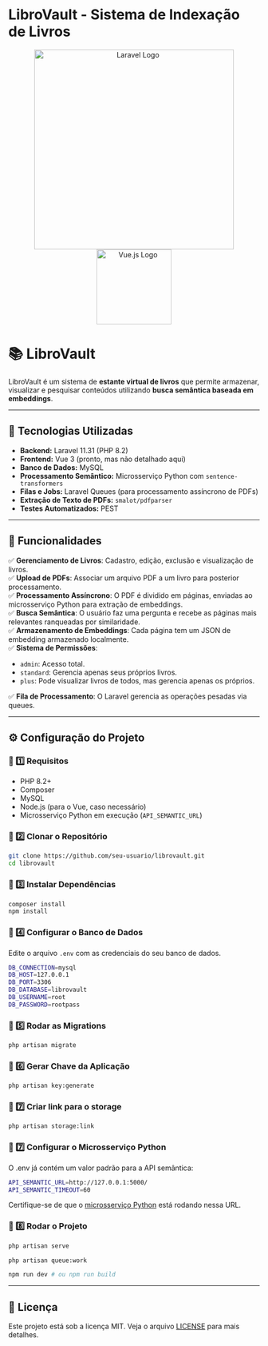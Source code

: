 # LibroVault - Sistema de Indexação de Livros
<p align="center">
<a href="https://laravel.com" target="_blank"><img src="https://raw.githubusercontent.com/laravel/art/master/logo-lockup/5%20SVG/2%20CMYK/1%20Full%20Color/laravel-logolockup-cmyk-red.svg" width="400" alt="Laravel Logo"></a>
<a href="https://vuejs.org" target="_blank"><img src="https://vuejs.org/images/logo.png" width="150" alt="Vue.js Logo"></a>
</p>

# 📚 LibroVault

LibroVault é um sistema de **estante virtual de livros** que permite armazenar, visualizar e pesquisar conteúdos utilizando **busca semântica baseada em embeddings**.

---

## 🚀 Tecnologias Utilizadas

- **Backend:** Laravel 11.31 (PHP 8.2)
- **Frontend:** Vue 3 (pronto, mas não detalhado aqui)
- **Banco de Dados:** MySQL
- **Processamento Semântico:** Microsserviço Python com `sentence-transformers`
- **Filas e Jobs:** Laravel Queues (para processamento assíncrono de PDFs)
- **Extração de Texto de PDFs:** `smalot/pdfparser`
- **Testes Automatizados:** PEST

---

## 📌 Funcionalidades

✅ **Gerenciamento de Livros**: Cadastro, edição, exclusão e visualização de livros.  
✅ **Upload de PDFs**: Associar um arquivo PDF a um livro para posterior processamento.  
✅ **Processamento Assíncrono**: O PDF é dividido em páginas, enviadas ao microsserviço Python para extração de embeddings.  
✅ **Busca Semântica**: O usuário faz uma pergunta e recebe as páginas mais relevantes ranqueadas por similaridade.  
✅ **Armazenamento de Embeddings**: Cada página tem um JSON de embedding armazenado localmente.  
✅ **Sistema de Permissões**:
   - `admin`: Acesso total.
   - `standard`: Gerencia apenas seus próprios livros.
   - `plus`: Pode visualizar livros de todos, mas gerencia apenas os próprios.  

✅ **Fila de Processamento**: O Laravel gerencia as operações pesadas via queues.  

---

## ⚙️ Configuração do Projeto

### 📌 1️⃣ Requisitos

- PHP 8.2+
- Composer
- MySQL
- Node.js (para o Vue, caso necessário)
- Microsserviço Python em execução (`API_SEMANTIC_URL`)

### 📌 2️⃣ Clonar o Repositório

```sh
git clone https://github.com/seu-usuario/librovault.git
cd librovault
```

### 📌 3️⃣ Instalar Dependências

```sh
composer install
npm install
```

### 📌 4️⃣ Configurar o Banco de Dados
Edite o arquivo `.env` com as credenciais do seu banco de dados.

```sh
DB_CONNECTION=mysql
DB_HOST=127.0.0.1
DB_PORT=3306
DB_DATABASE=librovault
DB_USERNAME=root
DB_PASSWORD=rootpass
```

### 📌 5️⃣ Rodar as Migrations

```sh
php artisan migrate
```

### 📌 6️⃣ Gerar Chave da Aplicação

```sh
php artisan key:generate
```

### 📌 7️⃣ Criar link para o storage

```sh
php artisan storage:link
```

### 📌 7️⃣ Configurar o Microsserviço Python
O .env já contém um valor padrão para a API semântica:

```sh
API_SEMANTIC_URL=http://127.0.0.1:5000/
API_SEMANTIC_TIMEOUT=60
```
Certifique-se de que o [microsserviço Python](https://github.com/Hugobsan/LibroVault-Python) está rodando nessa URL.

### 📌 8️⃣ Rodar o Projeto

```sh
php artisan serve
```

```sh
php artisan queue:work
```

```sh
npm run dev # ou npm run build
```
---

## 📝 Licença

Este projeto está sob a licença MIT. Veja o arquivo [LICENSE](LICENSE) para mais detalhes.

